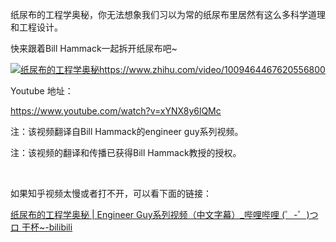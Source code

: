 <p>纸尿布的工程学奥秘，你无法想象我们习以为常的纸尿布里居然有这么多科学道理和工程设计。</p><p>快来跟着Bill Hammack一起拆开纸尿布吧~</p><a class="video-box" href="https://link.zhihu.com/?target=https%3A//www.zhihu.com/video/1009464467620556800" target="_blank" data-video-id="" data-video-playable="true" data-name="纸尿布的工程学奥秘" data-poster="https://pic4.zhimg.com/v2-f997771bc1e8d166ae7000943026332f.jpg" data-lens-id="1009464467620556800"><img class="thumbnail" src="https://pic4.zhimg.com/v2-f997771bc1e8d166ae7000943026332f.jpg"/><span class="content"><span class="title">纸尿布的工程学奥秘<span class="z-ico-extern-gray"></span><span class="z-ico-extern-blue"></span></span><span class="url"><span class="z-ico-video"></span>https://www.zhihu.com/video/1009464467620556800</span></span></a><p>Youtube 地址：</p><p><a href="https://link.zhihu.com/?target=https%3A//www.youtube.com/watch%3Fv%3DxYNX8y6lQMc" class=" external" target="_blank" rel="nofollow noreferrer"><span class="invisible">https://www.</span><span class="visible">youtube.com/watch?</span><span class="invisible">v=xYNX8y6lQMc</span><span class="ellipsis"></span></a></p><p>注：该视频翻译自Bill Hammack的engineer guy系列视频。</p><p>注：该视频的翻译和传播已获得Bill Hammack教授的授权。</p><p class="ztext-empty-paragraph"><br/></p><p>如果知乎视频太慢或者打不开，可以看下面的链接：</p><p><a href="https://link.zhihu.com/?target=https%3A//www.bilibili.com/video/av28585729/" class=" wrap external" target="_blank" rel="nofollow noreferrer">纸尿布的工程学奥秘 | Engineer Guy系列视频（中文字幕）_哔哩哔哩 (゜-゜)つロ 干杯~-bilibili</a></p>